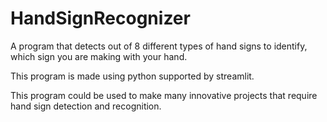 # HandSignRecognizer

A program that detects out of 8 different types of hand signs to identify, which sign you are making with your hand.

This program is made using python supported by streamlit.

This program could be used to make many innovative projects that require hand sign detection and recognition.
